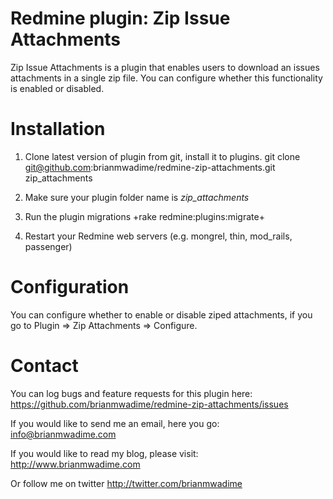 Redmine plugin: Zip Issue Attachments
=============================

Zip Issue Attachments is a plugin that enables users to download an issues attachments in a single zip file.
You can configure whether this functionality is enabled or disabled.

Installation
============
1. Clone latest version of plugin from git, install it to plugins. git clone git@github.com:brianmwadime/redmine-zip-attachments.git zip_attachments

2. Make sure your plugin folder name is *zip_attachments*

3. Run the plugin migrations +rake redmine:plugins:migrate+

4. Restart your Redmine web servers (e.g. mongrel, thin, mod_rails, passenger)

Configuration
============

You can configure whether to enable or disable ziped attachments, if you go to Plugin => Zip Attachments => Configure.

Contact
=======

You can log bugs and feature requests for this plugin here:
https://github.com/brianmwadime/redmine-zip-attachments/issues

If you would like to send me an email, here you go: info@brianmwadime.com

If you would like to read my blog, please visit:
http://www.brianmwadime.com

Or follow me on twitter http://twitter.com/brianmwadime